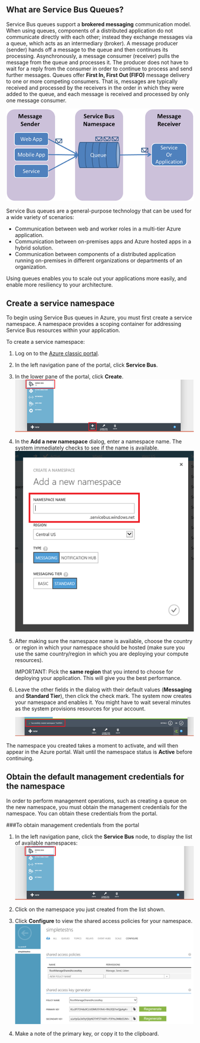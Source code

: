 <a id="what-are-service-bus-queues"></a>
## What are Service Bus Queues?

Service Bus queues support a **brokered messaging** communication
model. When using queues, components of a distributed application do not
communicate directly with each other; instead they exchange messages via
a queue, which acts as an intermediary (broker). A message producer (sender)
hands off a message to the queue and then continues its processing.
Asynchronously, a message consumer (receiver) pulls the message from the
queue and processes it. The producer does not have to wait for a reply
from the consumer in order to continue to process and send further
messages. Queues offer **First In, First Out (FIFO)** message delivery
to one or more competing consumers. That is, messages are typically
received and processed by the receivers in the order in which they were
added to the queue, and each message is received and processed by only
one message consumer.

![QueueConcepts](./media/service-bus-java-how-to-create-queue/sb-queues-08.png)

Service Bus queues are a general-purpose technology that can be used for
a wide variety of scenarios:

-   Communication between web and worker roles in a multi-tier
    Azure application.
-   Communication between on-premises apps and Azure hosted apps
    in a hybrid solution.
-   Communication between components of a distributed application
    running on-premises in different organizations or departments of an
    organization.

Using queues enables you to scale out your applications more easily, and
enable more resiliency to your architecture.

## Create a service namespace

To begin using Service Bus queues in Azure, you must first
create a service namespace. A namespace provides a scoping
container for addressing Service Bus resources within your application.

To create a service namespace:

1.  Log on to the [Azure classic portal][].

2.  In the left navigation pane of the portal, click
    **Service Bus**.

3.  In the lower pane of the portal, click **Create**.
    ![](./media/service-bus-java-how-to-create-queue/sb-queues-03.png)

4.  In the **Add a new namespace** dialog, enter a namespace name.
    The system immediately checks to see if the name is available.
    ![](./media/service-bus-java-how-to-create-queue/sb-queues-04.png)

5.  After making sure the namespace name is available, choose the
    country or region in which your namespace should be hosted (make
    sure you use the same country/region in which you are deploying your
    compute resources).

    IMPORTANT: Pick the **same region** that you intend to choose for
    deploying your application. This will give you the best performance.

6.  Leave the other fields in the dialog with their default values (**Messaging** and **Standard Tier**), then click the check mark. The system now creates your namespace and enables it. You might have to wait several minutes as the system provisions resources for your account.

    ![](./media/service-bus-java-how-to-create-queue/getting-started-multi-tier-27.png)

The namespace you created takes a moment to activate, and will then appear in the Azure portal. Wait until the namespace status is **Active** before continuing.

## Obtain the default management credentials for the namespace

In order to perform management operations, such as creating a queue on
the new namespace, you must obtain the management credentials for the
namespace. You can obtain these credentials from the portal.

###To obtain management credentials from the portal

1.  In the left navigation pane, click the **Service Bus** node, to
    display the list of available namespaces:
    ![](./media/service-bus-java-how-to-create-queue/sb-queues-13.png)

2.  Click on the namespace you just created from the list shown.

3.  Click **Configure** to view the shared access policies for your namespace.
    ![](./media/service-bus-java-how-to-create-queue/sb-queues-14.png)

4.  Make a note of the primary key, or copy it to the clipboard.

  [Azure classic portal]: http://manage.windowsazure.com

  [34]: ./media/service-bus-java-how-to-create-queue/VSProperties.png

